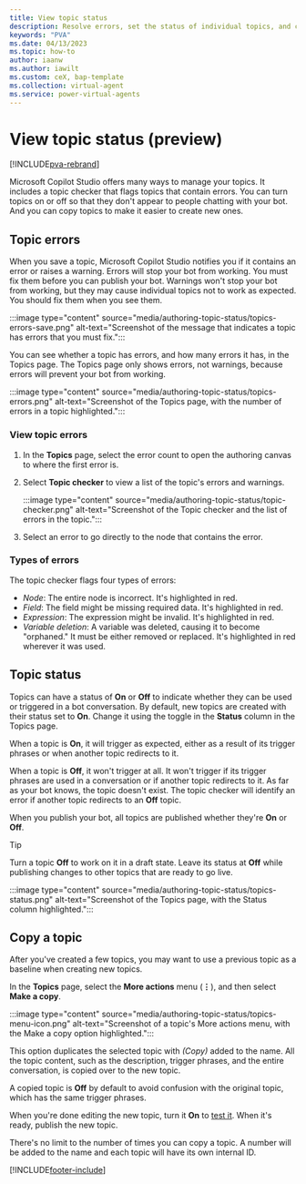 ```yaml
---
title: View topic status
description: Resolve errors, set the status of individual topics, and copy topics when creating new topics to save time in Microsoft Copilot Studio preview.
keywords: "PVA"
ms.date: 04/13/2023
ms.topic: how-to
author: iaanw
ms.author: iawilt
ms.custom: ceX, bap-template
ms.collection: virtual-agent
ms.service: power-virtual-agents
---
```


# View topic status (preview)

[!INCLUDE[pva-rebrand](includes/pva-rebrand.md)]

Microsoft Copilot Studio offers many ways to manage your topics. It includes a topic checker that flags topics that contain errors. You can turn topics on or off so that they don't appear to people chatting with your bot. And you can copy topics to make it easier to create new ones.

## Topic errors

When you save a topic, Microsoft Copilot Studio notifies you if it contains an error or raises a warning. Errors will stop your bot from working. You must fix them before you can publish your bot. Warnings won't stop your bot from working, but they may cause individual topics not to work as expected. You should fix them when you see them.

:::image type="content" source="media/authoring-topic-status/topics-errors-save.png" alt-text="Screenshot of the message that indicates a topic has errors that you must fix.":::

You can see whether a topic has errors, and how many errors it has, in the Topics page. The Topics page only shows errors, not warnings, because errors will prevent your bot from working.

:::image type="content" source="media/authoring-topic-status/topics-errors.png" alt-text="Screenshot of the Topics page, with the number of errors in a topic highlighted.":::

### View topic errors

1. In the **Topics** page, select the error count to open the authoring canvas to where the first error is.

1. Select **Topic checker** to view a list of the topic's errors and warnings.

    :::image type="content" source="media/authoring-topic-status/topic-checker.png" alt-text="Screenshot of the Topic checker and the list of errors in the topic.":::

1. Select an error to go directly to the node that contains the error.  

### Types of errors

The topic checker flags four types of errors:

- _Node_: The entire node is incorrect. It's highlighted in red.
- _Field_: The field might be missing required data. It's highlighted in red.
- _Expression_: The expression might be invalid. It's highlighted in red.
- _Variable deletion_: A variable was deleted, causing it to become "orphaned." It must be either removed or replaced. It's highlighted in red wherever it was used.

## Topic status

Topics can have a status of **On** or **Off** to indicate whether they can be used or triggered in a bot conversation. By default, new topics are created with their status set to **On**. Change it using the toggle in the **Status** column in the Topics page.

When a topic is **On**, it will trigger as expected, either as a result of its trigger phrases or when another topic redirects to it.

When a topic is **Off**, it won't trigger at all. It won't trigger if its trigger phrases are used in a conversation or if another topic redirects to it. As far as your bot knows, the topic doesn't exist. The topic checker will identify an error if another topic redirects to an **Off** topic.

When you publish your bot, all topics are published whether they're **On** or **Off**.

> [!TIP]
> Turn a topic **Off** to work on it in a draft state. Leave its status at **Off** while publishing changes to other topics that are ready to go live.

:::image type="content" source="media/authoring-topic-status/topics-status.png" alt-text="Screenshot of the Topics page, with the Status column highlighted.":::

## Copy a topic

After you've created a few topics, you may want to use a previous topic as a baseline when creating new topics.

In the **Topics** page, select the **More actions** menu (**&vellip;**), and then select **Make a copy**.

:::image type="content" source="media/authoring-topic-status/topics-menu-icon.png" alt-text="Screenshot of a topic's More actions menu, with the Make a copy option highlighted.":::

This option duplicates the selected topic with _(Copy)_ added to the name. All the topic content, such as the description, trigger phrases, and the entire conversation, is copied over to the new topic.

A copied topic is **Off** by default to avoid confusion with the original topic, which has the same trigger phrases.

When you're done editing the new topic, turn it **On** to [test it](authoring-test-bot.md). When it's ready, publish the new topic.

There's no limit to the number of times you can copy a topic. A number will be added to the name and each topic will have its own internal ID.

[!INCLUDE[footer-include](includes/footer-banner.md)]

